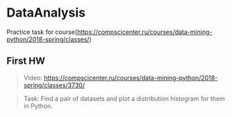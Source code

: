 # DataAnalysis
Practice task for course(https://compscicenter.ru/courses/data-mining-python/2018-spring/classes/)
## First HW
> Video: https://compscicenter.ru/courses/data-mining-python/2018-spring/classes/3730/

>Task: Find a pair of datasets and plot a distribution histogram for them in Python.
